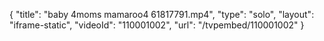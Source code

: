 {
    "title": "baby 4moms mamaroo4 61817791.mp4",
    "type": "solo",
    "layout": "iframe-static",
    "videoId": "110001002",
    "url": "\/tvpembed\/110001002"
}